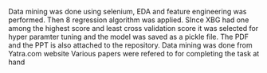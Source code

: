 Data mining was done using selenium, EDA and feature engineering was performed. Then 8 regression algorithm was applied. SInce XBG had one among the highest score and least cross validation score it was selected for hyper paramter tuning and the model was saved as a pickle file. The PDF and the PPT is also attached to the repository. Data mining was done from Yatra.com website Various papers were refered to for completing the task at hand
